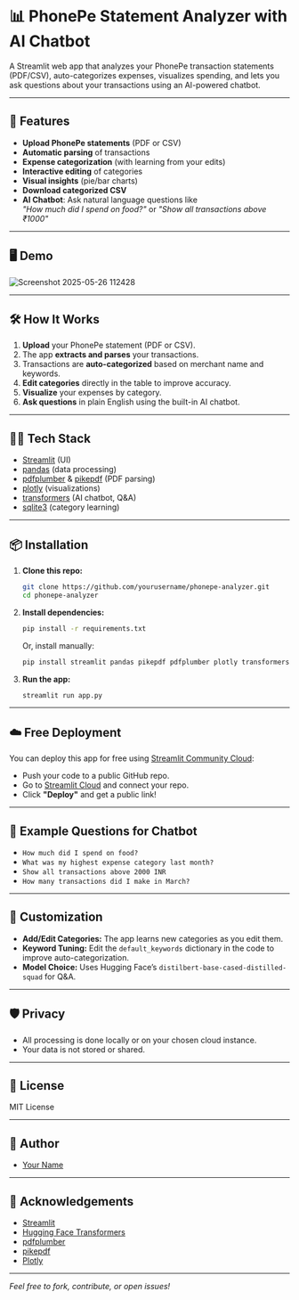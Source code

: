 # 📊 PhonePe Statement Analyzer with AI Chatbot

A Streamlit web app that analyzes your PhonePe transaction statements (PDF/CSV), auto-categorizes expenses, visualizes spending, and lets you ask questions about your transactions using an AI-powered chatbot.

---

## 🚀 Features

- **Upload PhonePe statements** (PDF or CSV)
- **Automatic parsing** of transactions
- **Expense categorization** (with learning from your edits)
- **Interactive editing** of categories
- **Visual insights** (pie/bar charts)
- **Download categorized CSV**
- **AI Chatbot**: Ask natural language questions like  
  _"How much did I spend on food?"_ or _"Show all transactions above ₹1000"_

---

## 🖥️ Demo

![Screenshot 2025-05-26 112428](https://github.com/user-attachments/assets/87bc148e-e570-4553-96fe-79ff53dd53ee)


---

## 🛠️ How It Works

1. **Upload** your PhonePe statement (PDF or CSV).
2. The app **extracts and parses** your transactions.
3. Transactions are **auto-categorized** based on merchant name and keywords.
4. **Edit categories** directly in the table to improve accuracy.
5. **Visualize** your expenses by category.
6. **Ask questions** in plain English using the built-in AI chatbot.

---

## 🧑‍💻 Tech Stack

- [Streamlit](https://streamlit.io/) (UI)
- [pandas](https://pandas.pydata.org/) (data processing)
- [pdfplumber](https://github.com/jsvine/pdfplumber) & [pikepdf](https://github.com/pikepdf/pikepdf) (PDF parsing)
- [plotly](https://plotly.com/python/) (visualizations)
- [transformers](https://huggingface.co/transformers/) (AI chatbot, Q&A)
- [sqlite3](https://docs.python.org/3/library/sqlite3.html) (category learning)

---

## 📦 Installation

1. **Clone this repo:**
   ```bash
   git clone https://github.com/yourusername/phonepe-analyzer.git
   cd phonepe-analyzer
   ```

2. **Install dependencies:**
   ```bash
   pip install -r requirements.txt
   ```
   Or, install manually:
   ```bash
   pip install streamlit pandas pikepdf pdfplumber plotly transformers torch
   ```

3. **Run the app:**
   ```bash
   streamlit run app.py
   ```

---

## ☁️ Free Deployment

You can deploy this app for free using [Streamlit Community Cloud](https://streamlit.io/cloud):

- Push your code to a public GitHub repo.
- Go to [Streamlit Cloud](https://streamlit.io/cloud) and connect your repo.
- Click **"Deploy"** and get a public link!

---

## 💬 Example Questions for Chatbot

- `How much did I spend on food?`
- `What was my highest expense category last month?`
- `Show all transactions above 2000 INR`
- `How many transactions did I make in March?`

---

## 📝 Customization

- **Add/Edit Categories:** The app learns new categories as you edit them.
- **Keyword Tuning:** Edit the `default_keywords` dictionary in the code to improve auto-categorization.
- **Model Choice:** Uses Hugging Face’s `distilbert-base-cased-distilled-squad` for Q&A.

---

## 🛡️ Privacy

- All processing is done locally or on your chosen cloud instance.
- Your data is not stored or shared.

---

## 📄 License

MIT License

---

## 👤 Author

- [Your Name](https://github.com/aiijaj)

---

## 🙏 Acknowledgements

- [Streamlit](https://streamlit.io/)
- [Hugging Face Transformers](https://huggingface.co/transformers/)
- [pdfplumber](https://github.com/jsvine/pdfplumber)
- [pikepdf](https://github.com/pikepdf/pikepdf)
- [Plotly](https://plotly.com/python/)

---

*Feel free to fork, contribute, or open issues!*
